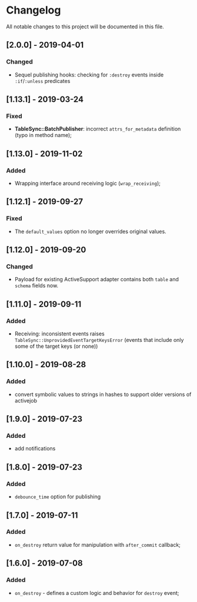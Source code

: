 # Changelog
All notable changes to this project will be documented in this file.

## [2.0.0] - 2019-04-01
### Changed
- Sequel publishing hooks: checking for `:destroy` events inside `:if`/`:unless` predicates

## [1.13.1] - 2019-03-24
### Fixed
- **TableSync::BatchPublisher**: incorrect `attrs_for_metadata` definition (typo in method name);

## [1.13.0] - 2019-11-02
### Added
- Wrapping interface around receiving logic (`wrap_receiving`);

## [1.12.1] - 2019-09-27
### Fixed
- The `default_values` option no longer overrides original values.

## [1.12.0] - 2019-09-20
### Changed
- Payload for existing ActiveSupport adapter contains both `table` and `schema` fields now.

## [1.11.0] - 2019-09-11
### Added
- Receiving: inconsistent events raises `TableSync::UnprovidedEventTargetKeysError`
  (events that include only some of the target keys (or none))

## [1.10.0] - 2019-08-28
### Added
- convert symbolic values to strings in hashes to support older versions of activejob

## [1.9.0] - 2019-07-23
### Added
- add notifications

## [1.8.0] - 2019-07-23
### Added
- `debounce_time` option for publishing

## [1.7.0] - 2019-07-11
### Added
- `on_destroy` return value for manipulation with `after_commit` callback;

## [1.6.0] - 2019-07-08
### Added
- `on_destroy` - defines a custom logic and behavior for `destroy` event;
